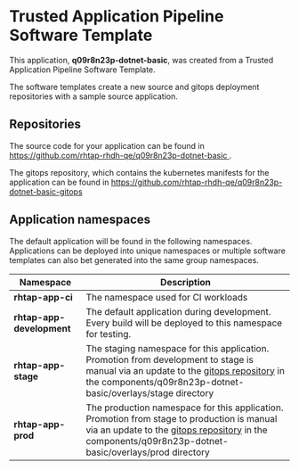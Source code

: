 # Trusted Application Pipeline Software Template

This application, **q09r8n23p-dotnet-basic**, was created from a Trusted Application Pipeline Software Template.

The software templates create a new source and gitops deployment repositories with a sample source application. 

## Repositories

The source code for your application can be found in [https://github.com/rhtap-rhdh-qe/q09r8n23p-dotnet-basic ](https://github.com/rhtap-rhdh-qe/q09r8n23p-dotnet-basic ).
 
The gitops repository, which contains the kubernetes manifests for the application can be found in 
[https://github.com/rhtap-rhdh-qe/q09r8n23p-dotnet-basic-gitops ](https://github.com/rhtap-rhdh-qe/q09r8n23p-dotnet-basic-gitops ) 

## Application namespaces 

The default application will be found in the following namespaces. Applications can be deployed into unique namespaces or multiple software templates can also bet generated into the same group namespaces.  

|  Namespace   |  Description   |  
| -------- | -------- |
| **rhtap-app-ci** | The namespace used for CI workloads |
| **rhtap-app-development** | The default application during development. Every build will be deployed to this namespace for testing. |
| **rhtap-app-stage** | The staging namespace for this application. Promotion from development to stage is manual via an update to the [gitops repository](https://github.com/rhtap-rhdh-qe/q09r8n23p-dotnet-basic-gitops ) in the components/q09r8n23p-dotnet-basic/overlays/stage directory |
| **rhtap-app-prod** | The production namespace for this application. Promotion from stage to production is manual via an update to the [gitops repository](https://github.com/rhtap-rhdh-qe/q09r8n23p-dotnet-basic-gitops ) in the components/q09r8n23p-dotnet-basic/overlays/prod directory |